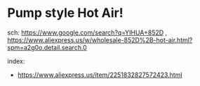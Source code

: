 # Pump style Hot Air!
sch: https://www.google.com/search?q=YIHUA+852D , https://www.aliexpress.us/w/wholesale-852D%2B-hot-air.html?spm=a2g0o.detail.search.0

index:
- https://www.aliexpress.us/item/2251832827572423.html

